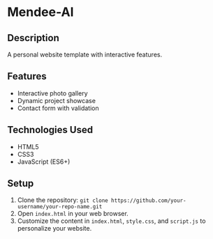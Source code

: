 # Mendee-Al

## Description

A personal website template with interactive features.

## Features

- Interactive photo gallery
- Dynamic project showcase
- Contact form with validation

## Technologies Used

- HTML5
- CSS3
- JavaScript (ES6+)

## Setup

1. Clone the repository: `git clone https://github.com/your-username/your-repo-name.git`
2. Open `index.html` in your web browser.
3. Customize the content in `index.html`, `style.css`, and `script.js` to personalize your website.